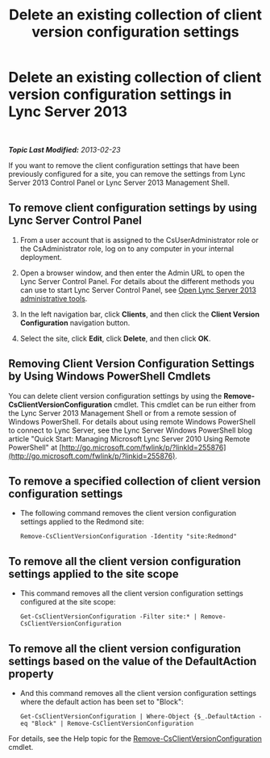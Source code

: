 ﻿---
title: 'Delete an existing collection of client version configuration settings'
TOCTitle: Delete an existing collection of client version configuration settings
ms:assetid: 70bf1216-d0d2-45ce-881f-b8edadf3cec7
ms:mtpsurl: https://technet.microsoft.com/en-us/library/JJ898480(v=OCS.15)
ms:contentKeyID: 50873760
ms.date: 07/23/2014
mtps_version: v=OCS.15
---

<div data-xmlns="http://www.w3.org/1999/xhtml">

<div class="topic" data-xmlns="http://www.w3.org/1999/xhtml" data-msxsl="urn:schemas-microsoft-com:xslt" data-cs="http://msdn.microsoft.com/en-us/">

<div data-asp="http://msdn2.microsoft.com/asp">

# Delete an existing collection of client version configuration settings in Lync Server 2013

</div>

<div id="mainSection">

<div id="mainBody">

<span> </span>

_**Topic Last Modified:** 2013-02-23_

If you want to remove the client configuration settings that have been previously configured for a site, you can remove the settings from Lync Server 2013 Control Panel or Lync Server 2013 Management Shell.

<div>

## To remove client configuration settings by using Lync Server Control Panel

1.  From a user account that is assigned to the CsUserAdministrator role or the CsAdministrator role, log on to any computer in your internal deployment.

2.  Open a browser window, and then enter the Admin URL to open the Lync Server Control Panel. For details about the different methods you can use to start Lync Server Control Panel, see [Open Lync Server 2013 administrative tools](lync-server-2013-open-lync-server-administrative-tools.md).

3.  In the left navigation bar, click **Clients**, and then click the **Client Version Configuration** navigation button.

4.  Select the site, click **Edit**, click **Delete**, and then click **OK**.

</div>

<div>

## Removing Client Version Configuration Settings by Using Windows PowerShell Cmdlets

You can delete client version configuration settings by using the **Remove-CsClientVersionConfiguration** cmdlet. This cmdlet can be run either from the Lync Server 2013 Management Shell or from a remote session of Windows PowerShell. For details about using remote Windows PowerShell to connect to Lync Server, see the Lync Server Windows PowerShell blog article "Quick Start: Managing Microsoft Lync Server 2010 Using Remote PowerShell" at [http://go.microsoft.com/fwlink/p/?linkId=255876](http://go.microsoft.com/fwlink/p/?linkid=255876).

<div>

## To remove a specified collection of client version configuration settings

  - The following command removes the client version configuration settings applied to the Redmond site:
    
        Remove-CsClientVersionConfiguration -Identity "site:Redmond"

</div>

<div>

## To remove all the client version configuration settings applied to the site scope

  - This command removes all the client version configuration settings configured at the site scope:
    
        Get-CsClientVersionConfiguration -Filter site:* | Remove-CsClientVersionConfiguration

</div>

<div>

## To remove all the client version configuration settings based on the value of the DefaultAction property

  - And this command removes all the client version configuration settings where the default action has been set to "Block":
    
        Get-CsClientVersionConfiguration | Where-Object {$_.DefaultAction -eq "Block" | Remove-CsClientVersionConfiguration

</div>

For details, see the Help topic for the [Remove-CsClientVersionConfiguration](remove-csclientversionconfiguration.md) cmdlet.

</div>

</div>

<span> </span>

</div>

</div>

</div>

